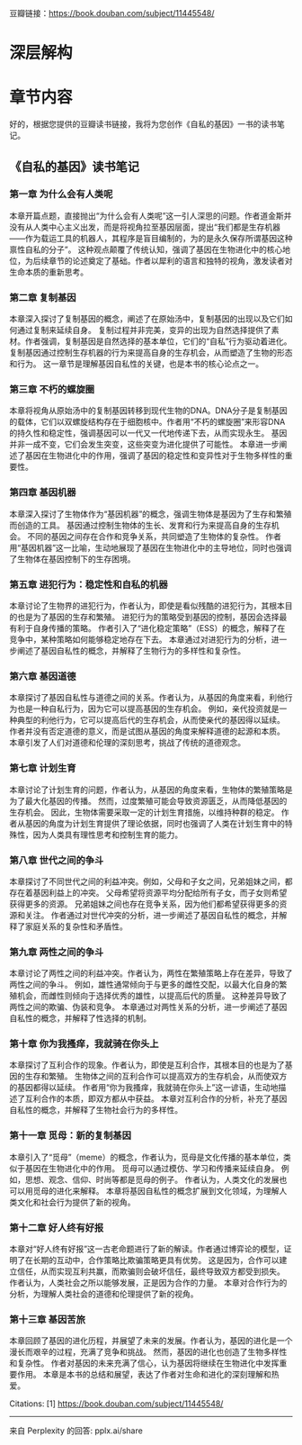 豆瓣链接：https://book.douban.com/subject/11445548/

# 深层解构


# 章节内容
好的，根据您提供的豆瓣读书链接，我将为您创作《自私的基因》一书的读书笔记。

## 《自私的基因》读书笔记

### 第一章 为什么会有人类呢

本章开篇点题，直接抛出“为什么会有人类呢”这一引人深思的问题。作者道金斯并没有从人类中心主义出发，而是将视角拉至基因层面，提出“我们都是生存机器——作为载运工具的机器人，其程序是盲目编制的，为的是永久保存所谓基因这种禀性自私的分子”。 这种观点颠覆了传统认知，强调了基因在生物进化中的核心地位，为后续章节的论述奠定了基础。作者以犀利的语言和独特的视角，激发读者对生命本质的重新思考。

### 第二章 复制基因

本章深入探讨了复制基因的概念，阐述了在原始汤中，复制基因的出现以及它们如何通过复制来延续自身。 复制过程并非完美，变异的出现为自然选择提供了素材。作者强调，复制基因是自然选择的基本单位，它们的“自私”行为驱动着进化。 复制基因通过控制生存机器的行为来提高自身的生存机会，从而塑造了生物的形态和行为。 这一章节是理解基因自私性的关键，也是本书的核心论点之一。

### 第三章 不朽的螺旋圈

本章将视角从原始汤中的复制基因转移到现代生物的DNA。DNA分子是复制基因的载体，它们以双螺旋结构存在于细胞核中。作者用“不朽的螺旋圈”来形容DNA的持久性和稳定性，强调基因可以一代又一代地传递下去，从而实现永生。 基因并非一成不变，它们会发生突变，这些突变为进化提供了可能性。 本章进一步阐述了基因在生物进化中的作用，强调了基因的稳定性和变异性对于生物多样性的重要性。

### 第四章 基因机器

本章深入探讨了生物体作为“基因机器”的概念，强调生物体是基因为了生存和繁殖而创造的工具。 基因通过控制生物体的生长、发育和行为来提高自身的生存机会。 不同的基因之间存在合作和竞争关系，共同塑造了生物体的复杂性。 作者用“基因机器”这一比喻，生动地展现了基因在生物进化中的主导地位，同时也强调了生物体在基因控制下的生存困境。

### 第五章 进犯行为：稳定性和自私的机器

本章讨论了生物界的进犯行为，作者认为，即使是看似残酷的进犯行为，其根本目的也是为了基因的生存和繁殖。 进犯行为的策略受到基因的控制，基因会选择最有利于自身传播的策略。 作者引入了“进化稳定策略”（ESS）的概念，解释了在竞争中，某种策略如何能够稳定地存在下去。 本章通过对进犯行为的分析，进一步阐述了基因自私性的概念，并解释了生物行为的多样性和复杂性。

### 第六章 基因道德

本章探讨了基因自私性与道德之间的关系。作者认为，从基因的角度来看，利他行为也是一种自私行为，因为它可以提高基因的生存机会。 例如，亲代投资就是一种典型的利他行为，它可以提高后代的生存机会，从而使亲代的基因得以延续。 作者并没有否定道德的意义，而是试图从基因的角度来解释道德的起源和本质。 本章引发了人们对道德和伦理的深刻思考，挑战了传统的道德观念。

### 第七章 计划生育

本章讨论了计划生育的问题，作者认为，从基因的角度来看，生物体的繁殖策略是为了最大化基因的传播。 然而，过度繁殖可能会导致资源匮乏，从而降低基因的生存机会。 因此，生物体需要采取一定的计划生育措施，以维持种群的稳定。 作者从基因的角度为计划生育提供了理论依据，同时也强调了人类在计划生育中的特殊性，因为人类具有理性思考和控制生育的能力。

### 第八章 世代之间的争斗

本章探讨了不同世代之间的利益冲突。例如，父母和子女之间，兄弟姐妹之间，都存在着基因利益上的冲突。 父母希望将资源平均分配给所有子女，而子女则希望获得更多的资源。 兄弟姐妹之间也存在竞争关系，因为他们都希望获得更多的资源和关注。 作者通过对世代冲突的分析，进一步阐述了基因自私性的概念，并解释了家庭关系的复杂性和矛盾性。

### 第九章 两性之间的争斗

本章讨论了两性之间的利益冲突。作者认为，两性在繁殖策略上存在差异，导致了两性之间的争斗。 例如，雄性通常倾向于与更多的雌性交配，以最大化自身的繁殖机会，而雌性则倾向于选择优秀的雄性，以提高后代的质量。 这种差异导致了两性之间的欺骗、伪装和竞争。 本章通过对两性关系的分析，进一步阐述了基因自私性的概念，并解释了性选择的机制。

### 第十章 你为我搔痒，我就骑在你头上

本章探讨了互利合作的现象。作者认为，即使是互利合作，其根本目的也是为了基因的生存和繁殖。 生物体之间的互利合作可以提高双方的生存机会，从而使双方的基因都得以延续。 作者用“你为我搔痒，我就骑在你头上”这一谚语，生动地描述了互利合作的本质，即双方都从中获益。 本章对互利合作的分析，补充了基因自私性的概念，并解释了生物社会行为的多样性。

### 第十一章 觅母：新的复制基因

本章引入了“觅母”（meme）的概念，作者认为，觅母是文化传播的基本单位，类似于基因在生物进化中的作用。 觅母可以通过模仿、学习和传播来延续自身。 例如，思想、观念、信仰、时尚等都是觅母的例子。 作者认为，人类文化的发展也可以用觅母的进化来解释。 本章将基因自私性的概念扩展到文化领域，为理解人类文化和社会行为提供了新的视角。

### 第十二章 好人终有好报

本章对“好人终有好报”这一古老命题进行了新的解读。作者通过博弈论的模型，证明了在长期的互动中，合作策略比欺骗策略更具有优势。 这是因为，合作可以建立信任，从而实现互利共赢，而欺骗则会破坏信任，最终导致双方都受到损失。 作者认为，人类社会之所以能够发展，正是因为合作的力量。 本章对合作行为的分析，为理解人类社会的道德和伦理提供了新的视角。

### 第十三章 基因苦旅

本章回顾了基因的进化历程，并展望了未来的发展。作者认为，基因的进化是一个漫长而艰辛的过程，充满了竞争和挑战。 然而，基因的进化也创造了生物多样性和复杂性。 作者对基因的未来充满了信心，认为基因将继续在生物进化中发挥重要作用。 本章是本书的总结和展望，表达了作者对生命和进化的深刻理解和热爱。

Citations:
[1] https://book.douban.com/subject/11445548/

---
来自 Perplexity 的回答: pplx.ai/share